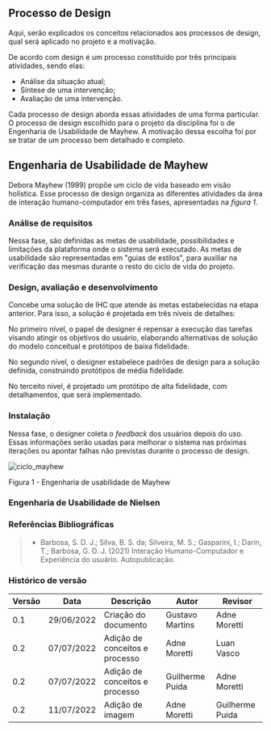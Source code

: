 ## Processo de Design
Aqui, serão explicados os conceitos relacionados aos processos de design, qual será aplicado no projeto e a motivação. 

De acordo com  design é um processo constituído por três principais atividades, sendo elas:
- Análise da situação atual;
- Síntese de uma intervenção;
- Avaliação de uma intervenção.

Cada processo de design aborda essas atividades de uma forma particular. O processo de design escolhido para o projeto da disciplina foi o de Engenharia de Usabilidade de Mayhew. A motivação dessa escolha foi por se tratar de um processo bem detalhado e completo. 

## Engenharia de Usabilidade de Mayhew

Debora Mayhew (1999) propõe um ciclo de vida baseado em visão holística.
Esse processo de design organiza as diferentes atividades da área de interação humano-computador em três fases, apresentadas na _figura 1_.


### Análise de requisitos

Nessa fase, são definidas as metas de usabilidade, possibilidades e limitações da plataforma onde o sistema será executado.
As metas de usabilidade são representadas em "guias de estilos", para auxiliar na verificação das mesmas durante o resto do ciclo de vida do projeto.

### Design, avaliação e desenvolvimento

Concebe uma solução de IHC que atende às metas estabelecidas na etapa anterior.
Para isso, a solução é projetada em três níveis de detalhes:

No primeiro nível, o papel de designer é repensar a execução das tarefas visando atingir os objetivos do usuário, elaborando alternativas de solução do modelo conceitual e protótipos de baixa fidelidade.

No segundo nível, o designer estabelece padrões de design para a solução definida, construindo protótipos de média fidelidade.

No terceito nível, é projetado um protótipo de alta fidelidade, com detalhamentos, que será implementado.

### Instalação

Nessa fase, o designer coleta o _feedback_ dos usuários depois do uso.
Essas informações serão usadas para melhorar o sistema nas próximas iterações ou apontar falhas não previstas durante o processo de design.


![ciclo_mayhew](https://user-images.githubusercontent.com/64036847/178362196-30461bb1-4071-4f60-87de-070bea0bc6d0.png)
<p>Figura 1 - Engenharia de usabilidade de Mayhew<p/>

### Engenharia de Usabilidade de Nielsen
### Referências Bibliográficas

> - Barbosa, S. D. J.; Silva, B. S. da; Silveira, M. S.; Gasparini, I.; Darin, T.; Barbosa, G. D. J. (2021) Interação
Humano-Computador e Experiência do usuário. Autopublicação.

### Histórico de versão

| Versão | Data | Descrição | Autor | Revisor
| ------ | ---- | --------- | ----- | ------- 
| 0.1    | 29/06/2022 | Criação do documento | Gustavo Martins | Adne Moretti
| 0.2  | 07/07/2022 | Adição de conceitos e processo | Adne Moretti | Luan Vasco |
| 0.2  | 07/07/2022 | Adição de conceitos e processo | Guilherme Puida | Adne Moretti |
| 0.2  | 11/07/2022 | Adição de imagem | Adne Moretti | Guilherme Puida |
